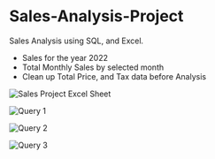 # Sales-Analysis-Project
Sales Analysis using SQL, and Excel.
- Sales for the year 2022 
- Total Monthly Sales by selected month
- Clean up Total Price, and Tax data before Analysis

![Sales Project Excel Sheet](https://user-images.githubusercontent.com/87581626/178191147-c088f6ee-f499-4578-918f-aee478f4efab.JPG)

![Query 1](https://user-images.githubusercontent.com/87581626/178191219-e7be680b-2530-488f-bad5-c89e8e502036.JPG)

![Query 2](https://user-images.githubusercontent.com/87581626/178191223-dcabf5c5-71a2-4223-a3b3-9a4f676a2909.JPG)

![Query 3](https://user-images.githubusercontent.com/87581626/178191228-caf04760-76d5-487c-a068-2661bb634d5f.JPG)
